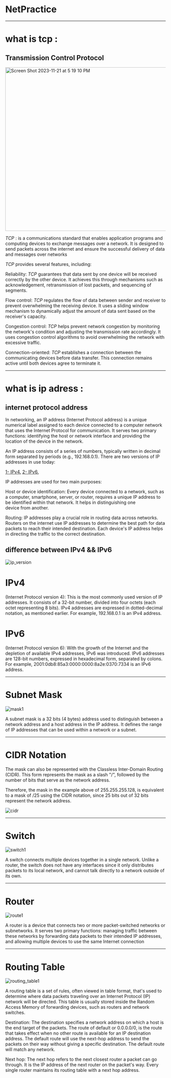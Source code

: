 # NetPractice

________________________________________________________________________________________________

# what is tcp :
## Transmission Control Protocol

<img width="514" alt="Screen Shot 2023-11-21 at 5 19 10 PM" src="https://github.com/Unstablemental/NetPractice/assets/111853245/6fe48652-859a-423e-90a0-b9c351702136">

*TCP* : is a communications standard that enables application programs and computing devices to exchange messages over a network. It is designed to send packets across the internet and ensure the successful delivery of data and messages over networks

*TCP* provides several features, including:

Reliability: *TCP* guarantees that data sent by one device will be received correctly by the other device. It achieves this through mechanisms such as acknowledgement, retransmission of lost packets, and sequencing of segments.

Flow control: *TCP* regulates the flow of data between sender and receiver to prevent overwhelming the receiving device. It uses a sliding window mechanism to dynamically adjust the amount of data sent based on the receiver's capacity.

Congestion control: *TCP* helps prevent network congestion by monitoring the network's condition and adjusting the transmission rate accordingly. It uses congestion control algorithms to avoid overwhelming the network with excessive traffic.

Connection-oriented: *TCP* establishes a connection between the communicating devices before data transfer. This connection remains active until both devices agree to terminate it.

________________________________________________________________________________________________

# what is ip adress :
## internet protocol address

In networking, an IP address (Internet Protocol address) is a unique numerical label assigned to each device connected to a computer network that uses the Internet Protocol for communication. It serves two primary functions: identifying the host or network interface and providing the location of the device in the network.

An IP address consists of a series of numbers, typically written in decimal form separated by periods (e.g., 192.168.0.1). There are two versions of IP addresses in use today:

[1- IPv4.](https://github.com/Unstablemental/NetPractice/blob/master/README.md#ipv4)
[2- IPv6.](https://github.com/Unstablemental/NetPractice/blob/master/README.md#ipv6)

IP addresses are used for two main purposes:

Host or device identification:
Every device connected to a network, such as a computer, smartphone, server, or      router, requires a unique IP address to be identified within that network. It helps in distinguishing one     
device   from another.

Routing:
IP addresses play a crucial role in routing data across networks. Routers on the internet use IP addresses to determine the best path for data packets to reach their intended destination. Each device's IP address helps in directing the traffic to the correct destination.

## difference between IPv4 && IPv6

![ip_version](https://github.com/Unstablemental/NetPractice/assets/111853245/6c519743-5a66-45ea-8d97-b6444a78b711)

# IPv4

(Internet Protocol version 4):
This is the most commonly used version of IP addresses. It consists of a 32-bit number, divided into four octets (each octet representing 8 bits). IPv4 addresses are expressed in dotted-decimal notation, as mentioned earlier. For example, 192.168.0.1 is an IPv4 address.

# IPv6

(Internet Protocol version 6): 
With the growth of the Internet and the depletion of available IPv4 addresses, IPv6 was introduced. IPv6 addresses are 128-bit numbers, expressed in hexadecimal form, separated by colons. For example, 2001:0db8:85a3:0000:0000:8a2e:0370:7334 is an IPv6 address.

________________________________________________________________________________________________

# Subnet Mask

![mask1](https://github.com/Unstablemental/NetPractice/assets/111853245/7b7f62e0-6261-4f4b-a82e-88f3ac6dda14)

A subnet mask is a 32 bits (4 bytes) address used to distinguish between a network address and a host address in the IP address. It defines the range of IP addresses that can be used within a network or a subnet.

________________________________________________________________________________________________

# CIDR Notation

The mask can also be represented with the Classless Inter-Domain Routing (CIDR). This form represents the mask as a slash "/", followed by the number of bits that serve as the network address.

Therefore, the mask in the example above of 255.255.255.128, is equivalent to a mask of /25 using the CIDR notation, since 25 bits out of 32 bits represent the network address.

![cidr](https://github.com/Unstablemental/NetPractice/assets/111853245/47f52402-a46b-451a-956f-987df23c55c6)

________________________________________________________________________________________________

# Switch

![switch1](https://github.com/Unstablemental/NetPractice/assets/111853245/c3979791-6b73-4dd2-af3b-5f3ad2f086b3)

A switch connects multiple devices together in a single network. Unlike a router, the switch does not have any interfaces since it only distributes packets to its local network, and cannot talk directly to a network outside of its own.

________________________________________________________________________________________________

# Router

![route1](https://github.com/Unstablemental/NetPractice/assets/111853245/53b23be0-6296-44c2-895a-d11c13e98c7c)

A router is a device that connects two or more packet-switched networks or subnetworks. It serves two primary functions: managing traffic between these networks by forwarding data packets to their intended IP addresses, and allowing multiple devices to use the same Internet connection

________________________________________________________________________________________________

# Routing Table


![routing_table1](https://github.com/Unstablemental/NetPractice/assets/111853245/babddf0d-a6d1-466a-90e9-ef8fdcb8c083)

A routing table is a set of rules, often viewed in table format, that's used to determine where data packets traveling over an Internet Protocol (IP) network will be directed. This table is usually stored inside the Random Access Memory of forwarding devices, such as routers and network switches.

Destination: The destination specifies a network address on which a host is the end target of the packets. The route of default or 0.0.0.0/0, is the route that takes effect when no other route is available for an IP destination address. The default route will use the next-hop address to send the packets on their way without giving a specific destination. The default route will match any network.

Next hop: The next hop refers to the next closest router a packet can go through. It is the IP address of the next router on the packet's way. Every single router maintains its routing table with a next hop address.
